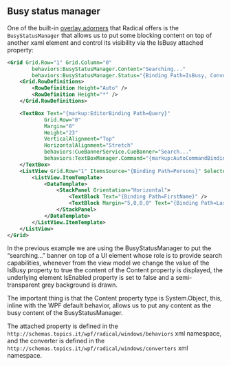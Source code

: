 ## Busy status manager

One of the built-in [overlay adorners](overlay-adorner.md) that Radical offers is the `BusyStatusManager` that allows us to put some blocking content on top of another xaml element and control its visibility via the IsBusy attached property:

```xml
<Grid Grid.Row="1" Grid.Column="0" 
        behaviors:BusyStatusManager.Content="Searching..."
        behaviors:BusyStatusManager.Status="{Binding Path=IsBusy, Converter={converters:BooleanBusyStatusConverter}}">
    <Grid.RowDefinitions>
        <RowDefinition Height="Auto" />
        <RowDefinition Height="*" />
    </Grid.RowDefinitions>

    <TextBox Text="{markup:EditorBinding Path=Query}" 
            Grid.Row="0"
            Margin="0"
            Height="23"
            VerticalAlignment="Top"
            HorizontalAlignment="Stretch"
            behaviors:CueBannerService.CueBanner="Search..."
            behaviors:TextBoxManager.Command="{markup:AutoCommandBinding Path=Search}">
    </TextBox>
    <ListView Grid.Row="1" ItemsSource="{Binding Path=Persons}" SelectedItem="{Binding Path=SelectedPerson}">
        <ListView.ItemTemplate>
            <DataTemplate>
                <StackPanel Orientation="Horizontal">
                    <TextBlock Text="{Binding Path=FirstName}" />
                    <TextBlock Margin="5,0,0,0" Text="{Binding Path=LastName}" />
                </StackPanel>
            </DataTemplate>
        </ListView.ItemTemplate>
    </ListView>
</Grid>
```

In the previous example we are using the BusyStatusManager to put the “searching…” banner on top of a UI element whose role is to provide search capabilities, whenever from the view model we change the value of the IsBusy property to true the content of the Content property is displayed, the underlying element IsEnabled property is set to false and a semi-transparent grey background is drawn.

The important thing is that the Content property type is System.Object, this, inline with the WPF default behavior, allows us to put any content as the busy content of the BusyStatusManager.

The attached property is defined in the `http://schemas.topics.it/wpf/radical/windows/behaviors` xml namespace, and the converter is defined in the `http://schemas.topics.it/wpf/radical/windows/converters` xml namespace.